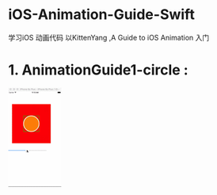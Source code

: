# iOS-Animation-Guide-Swift
学习iOS 动画代码 以KittenYang ,A Guide to iOS Animation 入门

# 1. AnimationGuide1-circle :
 ![image](https://github.com/Barry-Wang/iOS-Animation-Guide-Swift/blob/master/images/circle.gif)
